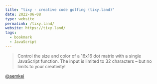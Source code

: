 ```yaml
---
title: "tixy - creative code golfing (tixy.land)"
date: 2022-06-08
type: website
permalink: /tixy.land/
website: https://tixy.land/
tags:
  - bookmark
  - JavaScript
---
```


> Control the size and color of a 16x16 dot matrix with a single JavaScript function. The input is limited to 32 characters – but no limits to your creativity!

[@aemkei](https://twitter.com/aemkei/status/1323399877611708416)